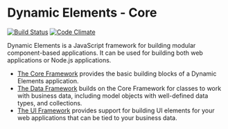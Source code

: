 Dynamic Elements - Core
====================
[![Build Status](https://travis-ci.org/VDSFoundry/dynel-core.svg?branch=master)](https://travis-ci.org/VDSFoundry/dynel-core)
[![Code Climate](https://codeclimate.com/github/VDSFoundry/dynel-core/badges/gpa.svg)](https://codeclimate.com/github/VDSFoundry/dynel-core)


Dynamic Elements is a JavaScript framework for building modular component-based applications. It can be used for building both web applications or Node.js applications. 

 - [The Core Framework](https://github.com/VDSFoundry/dynel-core) provides the basic building blocks of a Dynamic
   Elements application.
 - [The Data Framework](https://github.com/VDSFoundry/dynel-data) builds on the Core Framework for classes to work
   with business data, including model objects with well-defined data
   types, and collections.
 - [The UI Framework](https://github.com/VDSFoundry/dynel-ui) provides support for building UI elements for your
   web applications that can be tied to your business data.



